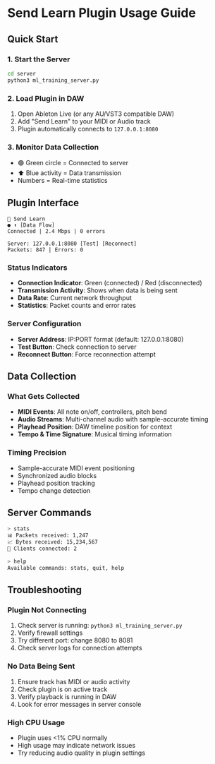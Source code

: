 # Send Learn Plugin Usage Guide

## Quick Start

### 1. Start the Server
```bash
cd server
python3 ml_training_server.py
```

### 2. Load Plugin in DAW
1. Open Ableton Live (or any AU/VST3 compatible DAW)
2. Add "Send Learn" to your MIDI or Audio track
3. Plugin automatically connects to `127.0.0.1:8080`

### 3. Monitor Data Collection
- 🟢 Green circle = Connected to server
- ⬆️ Blue activity = Data transmission
- Numbers = Real-time statistics

## Plugin Interface

```
🚀 Send Learn
● ⬆ [Data Flow] 
Connected | 2.4 Mbps | 0 errors

Server: 127.0.0.1:8080 [Test] [Reconnect]
Packets: 847 | Errors: 0
```

### Status Indicators
- **Connection Indicator**: Green (connected) / Red (disconnected)
- **Transmission Activity**: Shows when data is being sent
- **Data Rate**: Current network throughput
- **Statistics**: Packet counts and error rates

### Server Configuration
- **Server Address**: IP:PORT format (default: 127.0.0.1:8080)
- **Test Button**: Check connection to server
- **Reconnect Button**: Force reconnection attempt

## Data Collection

### What Gets Collected
- **MIDI Events**: All note on/off, controllers, pitch bend
- **Audio Streams**: Multi-channel audio with sample-accurate timing
- **Playhead Position**: DAW timeline position for context
- **Tempo & Time Signature**: Musical timing information

### Timing Precision
- Sample-accurate MIDI event positioning
- Synchronized audio blocks
- Playhead position tracking
- Tempo change detection

## Server Commands

```bash
> stats
📊 Packets received: 1,247
📈 Bytes received: 15,234,567
🔗 Clients connected: 2

> help
Available commands: stats, quit, help
```

## Troubleshooting

### Plugin Not Connecting
1. Check server is running: `python3 ml_training_server.py`
2. Verify firewall settings
3. Try different port: change 8080 to 8081
4. Check server logs for connection attempts

### No Data Being Sent
1. Ensure track has MIDI or audio activity
2. Check plugin is on active track
3. Verify playback is running in DAW
4. Look for error messages in server console

### High CPU Usage
- Plugin uses <1% CPU normally
- High usage may indicate network issues
- Try reducing audio quality in plugin settings
